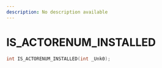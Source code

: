 ```yaml
---
description: No description available 
---
```


# IS_ACTORENUM_INSTALLED

```cpp
int IS_ACTORENUM_INSTALLED(int _Unk0);
```